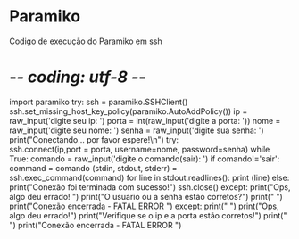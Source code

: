 # Paramiko
Codigo de execução do Paramiko em ssh
# -*- coding: utf-8 -*-
import paramiko
try:
    ssh = paramiko.SSHClient()
    ssh.set_missing_host_key_policy(paramiko.AutoAddPolicy())
    ip = raw_input('digite seu ip: ')
    porta = int(raw_input('digite a porta: '))
    nome = raw_input('digite seu nome: ')
    senha = raw_input('digite sua senha: ')
    print("Conectando... por favor espere!\n")
    try:   
        ssh.connect(ip,port = porta, username=nome, password=senha)
        while True:
            comando = raw_input('digite o comando(sair): ')
            if comando!='sair':
                command = comando
                (stdin, stdout, stderr) = ssh.exec_command(command)
                for line in stdout.readlines():
                        print (line)
            else:
                print("Conexão foi terminada com sucesso!")
               ssh.close()
    except:
        print("Ops, algo deu errado! ")
        print("O usuario ou a senha estão corretos?")
        print(" ")
        print("Conexão encerrada - FATAL ERROR ")
except:
    print(" ")
    print("Ops, algo deu errado!")
    print("Verifique se o ip e a porta estão corretos!")
    print(" ")
    print("Conexão encerrada - FATAL ERROR ")
